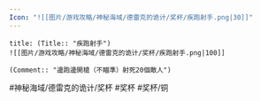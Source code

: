 ```yaml
---
Icon: "![[图片/游戏攻略/神秘海域/德雷克的诡计/奖杯/疾跑射手.png|30]]"
---
```

```ad-common-bronze-trophy
title: (Title:: "疾跑射手")
![[图片/游戏攻略/神秘海域/德雷克的诡计/奖杯/疾跑射手.png|100]]

(Comment:: "邊跑邊開槍（不瞄準）射死20個敵人")
```

#神秘海域/德雷克的诡计/奖杯 #奖杯 #奖杯/铜
